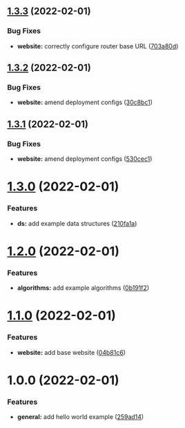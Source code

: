 ## [1.3.3](https://github.com/ollyrowe/algorithms/compare/v1.3.2...v1.3.3) (2022-02-01)


### Bug Fixes

* **website:** correctly configure router base URL ([703a80d](https://github.com/ollyrowe/algorithms/commit/703a80d157f6f349556bf39233672c7842b4e005))

## [1.3.2](https://github.com/ollyrowe/algorithms/compare/v1.3.1...v1.3.2) (2022-02-01)


### Bug Fixes

* **website:** amend deployment configs ([30c8bc1](https://github.com/ollyrowe/algorithms/commit/30c8bc117b1b13f2ee8c75c2d842fb7e00758889))

## [1.3.1](https://github.com/ollyrowe/algorithms/compare/v1.3.0...v1.3.1) (2022-02-01)


### Bug Fixes

* **website:** amend deployment configs ([530cec1](https://github.com/ollyrowe/algorithms/commit/530cec1bede2a1bb870640b848b88efa63e562a8))

# [1.3.0](https://github.com/ollyrowe/algorithms/compare/v1.2.0...v1.3.0) (2022-02-01)


### Features

* **ds:** add example data structures ([210fa1a](https://github.com/ollyrowe/algorithms/commit/210fa1ae80c6c2bd82ceaa0423cadd6f21f8831b))

# [1.2.0](https://github.com/ollyrowe/algorithms/compare/v1.1.0...v1.2.0) (2022-02-01)


### Features

* **algorithms:** add example algorithms ([0b191f2](https://github.com/ollyrowe/algorithms/commit/0b191f2027dc9697bf96ff1545be88fa7e31da86))

# [1.1.0](https://github.com/ollyrowe/algorithms/compare/v1.0.0...v1.1.0) (2022-02-01)


### Features

* **website:** add base website ([04b81c6](https://github.com/ollyrowe/algorithms/commit/04b81c6d049f59f05422325f7b2e439ca835ad8e))

# 1.0.0 (2022-02-01)


### Features

* **general:** add hello world example ([259ad14](https://github.com/ollyrowe/algorithms/commit/259ad14f08e494382a4aabfdb5ffd74e564403dd))
